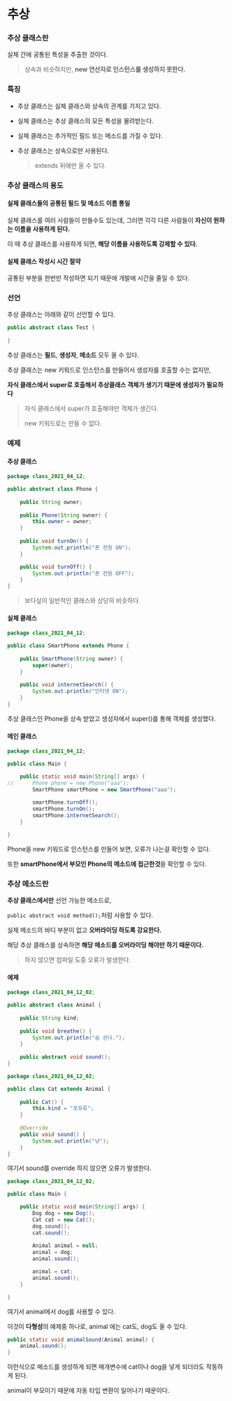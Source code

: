 # 추상

### 추상 클래스란

실체 간에 공통된 특성을 추출한 것이다.

> 상속과 비슷하지만, **new 연산자로 인스턴스를 생성하지 못한다.**

### 특징

- 추상 클래스는 실체 클래스와 상속의 관계를 가지고 있다.

- 실체 클래스는 추상 클래스의 모든 특성을 물려받는다.

- 실체 클래스는 추가적인 필드 또는 메소드를 가질 수 있다.

- 추상 클래스는 상속으로만 사용된다.

  > extends 뒤에만 올 수 있다.

### 추상 클래스의 용도

#### 실체 클래스들의 공통된 필드 및 메소드 이름 통일

실체 클래스를 여러 사람들이 만들수도 있는데, 그러면 각각 다른 사람들이 **자신이 원하는 이름을 사용하게 된다.**

이 때 추상 클래스를 사용하게 되면, **해당 이름을 사용하도록 강제할 수 있다.**

#### 실체 클래스 작성시 시간 절약

공통된 부분을 한번만 작성하면 되기 때문에 개발에 시간을 줄일 수 있다.

### 선언

추상 클래스는 아래와 같이 선언할 수 있다.

``` java
public abstract class Test {
    
}
```

추상 클래스는 **필드**, **생성자**, **메소드** 모두 올 수 있다.



추상 클래스는 new 키워드로 인스턴스를 만들어서 생성자를 호출할 수는 없지만,

**자식 클래스에서 super로 호출해서 추상클래스 객체가 생기기 때문에 생성자가 필요하다**

> 자식 클래스에서 super가 호출해야만 객체가 생긴다.
>
> new 키워드로는 만들 수 없다.

### 예제

#### 추상 클래스

``` java
package class_2021_04_12;

public abstract class Phone {
	
	public String owner;
	
	public Phone(String owner) {
		this.owner = owner;
	}
	
	public void turnOn() {
		System.out.println("폰 전원 ON");
	}

	public void turnOff() {
		System.out.println("폰 전원 OFF");
	}
}
```

> 보다싶이 일반적인 클래스와 상당히 비슷하다.

#### 실체 클래스

``` java
package class_2021_04_12;

public class SmartPhone extends Phone {
	
	public SmartPhone(String owner) {
		super(owner);
	}
	
	public void internetSearch() {
		System.out.println("인터넷 ON");
	}
}
```

추상 클래스인 Phone을 상속 받았고 생성자에서 super()를 통해 객체를 생성했다.

#### 메인 클래스

``` java
package class_2021_04_12;

public class Main {

	public static void main(String[] args) {
//		Phone phone = new Phone("aaa");
		SmartPhone smartPhone = new SmartPhone("aaa");
		
		smartPhone.turnOff();
		smartPhone.turnOn();
		smartPhone.internetSearch();
	}

}
```

Phone을 new 키워드로 인스턴스를 만들어 보면, 오류가 나는걸 확인할 수 있다.

또한 **smartPhone에서 부모인 Phone의 메소드에 접근한것**을 확인할 수 있다.

### 추상 메소드란

**추상 클래스에서만** 선언 가능한 메소드로,

`public abstract void method();`처럼 사용할 수 있다.

실제 메소드의 바디 부분이 없고 **오버라이딩 하도록 강요한다.**

해당 추상 클래스를 상속하면 **해당 메소드를 오버라이딩 해야만 하기 때문이다.**

> 하지 않으면 컴파일 도중 오류가 발생한다.

#### 예제

``` java
package class_2021_04_12_02;

public abstract class Animal {
	
	public String kind;
	
	public void breathe() {
		System.out.println("숨 쉰다.");
	}
	
	public abstract void sound();
}
```

``` java
package class_2021_04_12_02;

public class Cat extends Animal {
	
	public Cat() {
		this.kind = "포유류";
	}
	
	@Override
	public void sound() {
		System.out.println("냥");
	}
}
```

여기서 sound를 override 하지 않으면 오류가 발생한다.

``` java
package class_2021_04_12_02;

public class Main {

	public static void main(String[] args) {
		Dog dog = new Dog();
		Cat cat = new Cat();
		dog.sound();
		cat.sound();
		
		Animal animal = null;
		animal = dog;
		animal.sound();

        animal = cat;
		animal.sound();
	}

}
```

여기서 animal에서 dog를 사용할 수 있다.

이것이 **다형성**의 예제중 하나로, animal 에는 cat도, dog도 올 수 있다.

``` java
public static void animalSound(Animal animal) {
	animal.sound();
}
```

이런식으로 메소드를 생성하게 되면 매개변수에 cat이나 dog을 넣게 되더라도 작동하게 된다.

animal이 부모이기 때문에 자동 타입 변환이 일어나기 때문이다.